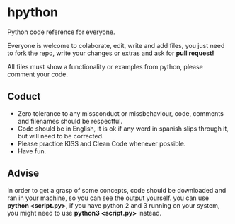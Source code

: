 # hpython
Python code reference for everyone.

Everyone is welcome to colaborate, edit, write and add files, you just need to fork the repo, write your changes or extras and ask for **pull request!**

All files must show a functionality or examples from python, please comment your code.

## Coduct
- Zero tolerance to any missconduct or missbehaviour, code, comments and filenames should be respectful.
- Code should be in English, it is ok if any word in spanish slips through it, but will need to be corrected.
- Please practice KISS and Clean Code whenever possible.
- Have fun.

## Advise
In order to get a grasp of some concepts, code should be downloaded and ran in your machine, so you can see the output yourself.
you can use **python <script.py>**, if you have python 2 and 3 running on your system, you might need to use **python3 <script.py>** instead.
